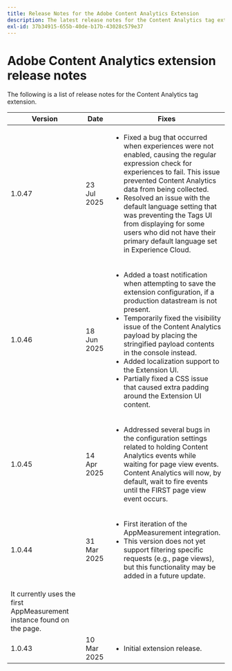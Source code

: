 ```yaml
---
title: Release Notes for the Adobe Content Analytics Extension
description: The latest release notes for the Content Analytics tag extension in Adobe Experience Platform.
exl-id: 37b34915-655b-40de-b17b-43028c579e37
---
```

# Adobe Content Analytics extension release notes

The following is a list of release notes for the Content Analytics tag extension.

| Version | Date | Fixes |
|---|---|---|
| 1.0.47 | 23 Jul 2025 | <ul><li>Fixed a bug that occurred when experiences were not enabled, causing the regular expression check for experiences to fail. This issue prevented Content Analytics data from being collected.</li><li>Resolved an issue with the default language setting that was preventing the Tags UI from displaying for some users who did not have their primary default language set in Experience Cloud.</li></ul> |
| 1.0.46 | 18 Jun 2025 | <ul><li>Added a toast notification when attempting to save the extension configuration, if a production datastream is not present.</li><li>Temporarily fixed the visibility issue of the Content Analytics payload by placing the stringified payload contents in the console instead.</li><li>Added localization support to the Extension UI.</li><li>Partially fixed a CSS issue that caused extra padding around the Extension UI content.</li></ul> |
| 1.0.45 | 14 Apr 2025 | <ul><li>Addressed several bugs in the configuration settings related to holding Content Analytics events while waiting for page view events. Content Analytics will now, by default, wait to fire events until the FIRST page view event occurs.</li></ul> |
| 1.0.44 | 31 Mar 2025 | <ul><li>First iteration of the AppMeasurement integration.</li><li>This version does not yet support filtering specific requests (e.g., page views), but this functionality may be added in a future update.
It currently uses the first AppMeasurement instance found on the page.</li></ul> |
| 1.0.43 | 10 Mar 2025 | <ul><li>Initial extension release.</li></ul> |
